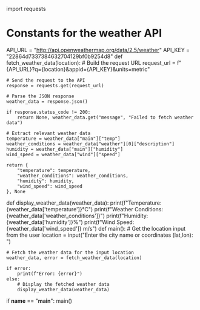 import requests
# Constants for the weather API
API_URL = "http://api.openweathermap.org/data/2.5/weather"
API_KEY = "22864d7337384632704129bf0b9254d8"
def fetch_weather_data(location):
    # Build the request URL
    request_url = f"{API_URL}?q={location}&appid={API_KEY}&units=metric"

    # Send the request to the API
    response = requests.get(request_url)

    # Parse the JSON response
    weather_data = response.json()

    if response.status_code != 200:
        return None, weather_data.get("message", "Failed to fetch weather data")

    # Extract relevant weather data
    temperature = weather_data["main"]["temp"]
    weather_conditions = weather_data["weather"][0]["description"]
    humidity = weather_data["main"]["humidity"]
    wind_speed = weather_data["wind"]["speed"]

    return {
        "temperature": temperature,
        "weather_conditions": weather_conditions,
        "humidity": humidity,
        "wind_speed": wind_speed
    }, None

def display_weather_data(weather_data):
    print(f"Temperature: {weather_data['temperature']}°C")
    print(f"Weather Conditions: {weather_data['weather_conditions']}")
    print(f"Humidity: {weather_data['humidity']}%")
    print(f"Wind Speed: {weather_data['wind_speed']} m/s")
def main():
    # Get the location input from the user
    location = input("Enter the city name or coordinates (lat,lon): ")

    # Fetch the weather data for the input location
    weather_data, error = fetch_weather_data(location)

    if error:
        print(f"Error: {error}")
    else:
        # Display the fetched weather data
        display_weather_data(weather_data)

if __name__ == "__main__":
    main()
